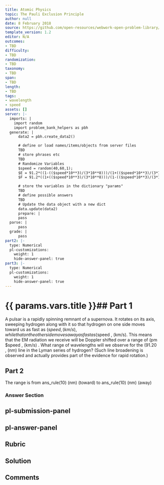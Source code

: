 ```yaml
---
title: Atomic Physics
topic: The Pauli Exclusion Principle
author: null
date: 8 February 2018
source: https://github.com/open-resources/webwork-open-problem-library/tree/master/Contrib/BrockPhysics/College_Physics_Urone/30.Atomic_Physics/30-09.The_Pauli_Exclusion_Principle/NU_U17_30_09_022.pg
template_version: 1.2
editor: N/A
outcomes:
- TBD
difficulty:
- TBD
randomization:
- TBD
taxonomy:
- TBD
span:
- TBD
length:
- TBD
tags:
- wavelength
- speed
assets: []
server: |-
  imports: |
    import random
    import problem_bank_helpers as pbh
  generate: |
      data2 = pbh.create_data2()

      # define or load names/items/objects from server files
      TBD
      # store phrases etc
      TBD
      # Randomize Variables
      $speed = random(40,60,1);
      $E = 91.2*((1-(($speed*10**3)/(3*10**8)))/(1+(($speed*10**3)/(3*10**8))))**(1/2);
      $F = 91.2*((1+(($speed*10**3)/(3*10**8)))/(1-(($speed*10**3)/(3*10**8))))**(1/2);

      # store the variables in the dictionary "params"
      TBD
      # define possible answers
      TBD
      # Update the data object with a new dict
      data.update(data2)
      prepare: |
      pass
  parse: |
      pass
  grade: |
      pass
part2: |-
  type: Numerical
  pl-customizations:
    weight: 1
    hide-answer-panel: true
part3: |-
  type: Numerical
  pl-customizations:
    weight: 1
    hide-answer-panel: true
---
```


# {{ params.vars.title }}## Part 1 
A pulsar is a rapidly spinning remnant of a supernova. It rotates on its axis, sweeping hydrogen along with it so that hydrogen on one side moves toward us as fast as ($speed , (km/s), while that on the other side moves away as fast as ($speed , (km/s). This means that the EM radiation we receive will be Doppler shifted over a range of (pm $speed , (km/s) . What range of wavelengths will we observe for the (91.20 , (nm) line in the Lyman series of hydrogen? (Such line broadening is observed and actually provides part of the evidence for rapid rotation.) 
## Part 2 
The range is from ans_rule(10) (nm) (toward) to ans_rule(10) (nm) (away) 


### Answer Section 


## pl-submission-panel 


## pl-answer-panel 


## Rubric 


## Solution 


## Comments 


